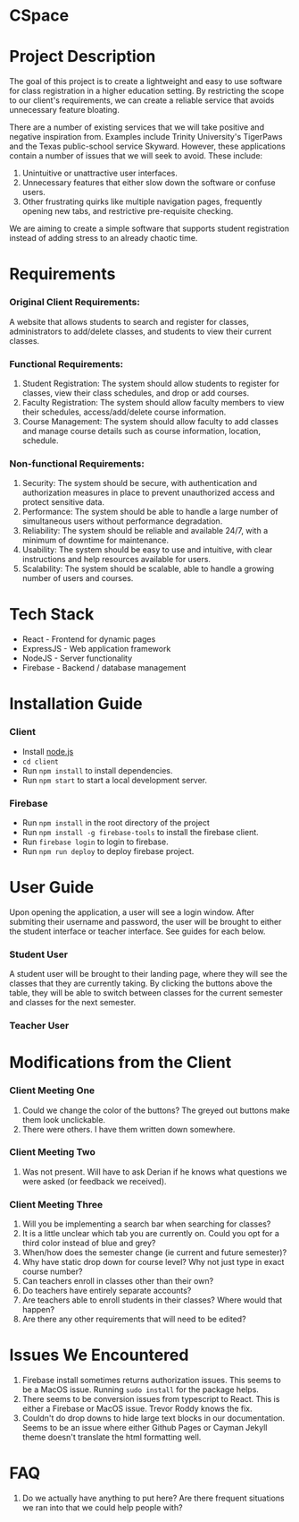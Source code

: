 # CSpace

# Project Description

The goal of this project is to create a lightweight and easy to use software for class registration in a higher education setting. By restricting the scope to our client's requirements, we can create a reliable service that avoids unnecessary feature bloating. 

There are a number of existing services that we will take positive and negative inspiration from. Examples include Trinity University's TigerPaws and the Texas public-school service Skyward. However, these applications contain a number of issues that we will seek to avoid. These include:
1. Unintuitive or unattractive user interfaces.
2. Unnecessary features that either slow down the software or confuse users.
3. Other frustrating quirks like multiple navigation pages, frequently opening new tabs, and restrictive pre-requisite checking.

We are aiming to create a simple software that supports student registration instead of adding stress to an already chaotic time.

# Requirements

### Original Client Requirements:
A website that allows students to search and register for classes, administrators to add/delete classes, and students to view their current classes.

### Functional Requirements:
1. Student Registration: The system should allow students to register for classes, view their class schedules, and drop or add courses.
2. Faculty Registration: The system should allow faculty members to view their schedules, access/add/delete course information.
3. Course Management: The system should allow faculty to add classes and manage course details such as course information, location, schedule.

### Non-functional Requirements:
1. Security: The system should be secure, with authentication and authorization measures in place to prevent unauthorized access and protect sensitive data.
2. Performance: The system should be able to handle a large number of simultaneous users without performance degradation.
3. Reliability: The system should be reliable and available 24/7, with a minimum of downtime for maintenance.
4. Usability: The system should be easy to use and intuitive, with clear instructions and help resources available for users.
6. Scalability: The system should be scalable, able to handle a growing number of users and courses.

  
# Tech Stack

- React - Frontend for dynamic pages
- ExpressJS - Web application framework
- NodeJS - Server functionality
- Firebase - Backend / database management

# Installation Guide

### Client

- Install [node.js](https://nodejs.org/en/)
- `cd client`
- Run `npm install` to install dependencies.
- Run `npm start` to start a local development server.

### Firebase

- Run `npm install` in the root directory of the project
- Run `npm install -g firebase-tools` to install the firebase client.
- Run `firebase login` to login to firebase.
- Run `npm run deploy` to deploy firebase project.

# User Guide

Upon opening the application, a user will see a login window. After submiting their username and password, the user will be brought to either the student interface or teacher interface. See guides for each below.

### Student User

A student user will be brought to their landing page, where they will see the classes that they are currently taking. By clicking the buttons above the table, they will be able to switch between classes for the current semester and classes for the next semester.

### Teacher User

# Modifications from the Client

### Client Meeting One
1. Could we change the color of the buttons? The greyed out buttons make them look unclickable.
2. There were others. I have them written down somewhere.

### Client Meeting Two
1. Was not present. Will have to ask Derian if he knows what questions we were asked (or feedback we received).

### Client Meeting Three
1. Will you be implementing a search bar when searching for classes?
2. It is a little unclear which tab you are currently on. Could you opt for a third color instead of blue and grey?
3. When/how does the semester change (ie current and future semester)?
4. Why have static drop down for course level? Why not just type in exact course number?
5. Can teachers enroll in classes other than their own?
6. Do teachers have entirely separate accounts?
7. Are teachers able to enroll students in their classes? Where would that happen?
8. Are there any other requirements that will need to be edited?

# Issues We Encountered

1. Firebase install sometimes returns authorization issues. This seems to be a MacOS issue. Running `sudo install` for the package helps.
2. There seems to be conversion issues from typescript to React. This is either a Firebase or MacOS issue. Trevor Roddy knows the fix.
3. Couldn't do drop downs to hide large text blocks in our documentation. Seems to be an issue where either Github Pages or Cayman Jekyll theme doesn't translate the html formatting well.

# FAQ

1. Do we actually have anything to put here? Are there frequent situations we ran into that we could help people with?
